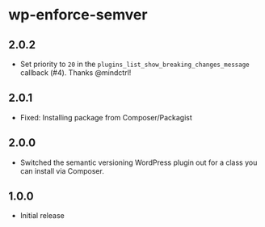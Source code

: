 # wp-enforce-semver

## 2.0.2

- Set priority to `20` in the `plugins_list_show_breaking_changes_message` callback (#4). Thanks @mindctrl!

## 2.0.1

- Fixed: Installing package from Composer/Packagist

## 2.0.0

- Switched the semantic versioning WordPress plugin out for a class you can install via Composer.

## 1.0.0

- Initial release
